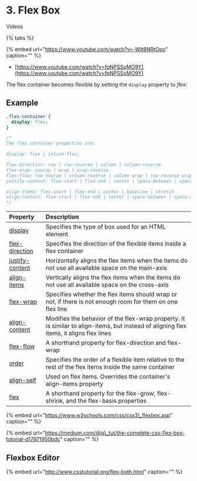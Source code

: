 # 3. Flex Box

Videos

{% tabs %}



{% embed url="https://www.youtube.com/watch?v=-Wlt8NRtOpo" caption="" %}

* [https://www.youtube.com/watch?v=fqNPSSoMO9Y](https://www.youtube.com/watch?v=fqNPSSoMO9Y)

The flex container becomes flexible by setting the `display` property to _flex_:

## Example

```css
.flex-container {
  display: flex;
}

/*
The flex container properties are:

display: flex | inline-flex;

flex-direction: row | row-reverse | column | column-reverse
flex-wrap: nowrap | wrap | wrap-reverse
flex-flow: row nowrap | column-reverse | column wrap | row-reverse wrap-reverse
justify-content: flex-start | flex-end | center | space-between | space-around | space-evenly

align-items: flex-start | flex-end | center | baseline | stretch
align-content: flex-start | flex-end | center | space-between | space-around | space-evenly | stretch
*/
```

| Property | Description |
| :--- | :--- |
| [display](https://www.w3schools.com/cssref/pr_class_display.asp) | Specifies the type of box used for an HTML element |
| [flex-direction](https://www.w3schools.com/cssref/css3_pr_flex-direction.asp) | Specifies the direction of the flexible items inside a flex container |
| [justify-content](https://www.w3schools.com/cssref/css3_pr_justify-content.asp) | Horizontally aligns the flex items when the items do not use all available space on the main-axis |
| [align-items](https://www.w3schools.com/cssref/css3_pr_align-items.asp) | Vertically aligns the flex items when the items do not use all available space on the cross-axis |
| [flex-wrap](https://www.w3schools.com/cssref/css3_pr_flex-wrap.asp) | Specifies whether the flex items should wrap or not, if there is not enough room for them on one flex line |
| [align-content](https://www.w3schools.com/cssref/css3_pr_align-content.asp) | Modifies the behavior of the flex-wrap property. It is similar to align-items, but instead of aligning flex items, it aligns flex lines |
| [flex-flow](https://www.w3schools.com/cssref/css3_pr_flex-flow.asp) | A shorthand property for flex-direction and flex-wrap |
| [order](https://www.w3schools.com/cssref/css3_pr_order.asp) | Specifies the order of a flexible item relative to the rest of the flex items inside the same container |
| [align-self](https://www.w3schools.com/cssref/css3_pr_align-self.asp) | Used on flex items. Overrides the container's align-items property |
| [flex](https://www.w3schools.com/cssref/css3_pr_flex.asp) | A shorthand property for the flex-grow, flex-shrink, and the flex-basis properties |

{% embed url="https://www.w3schools.com/css/css3\_flexbox.asp" caption="" %}

{% embed url="https://medium.com/@js\_tut/the-complete-css-flex-box-tutorial-d17971950bdc" caption="" %}

## Flexbox Editor

{% embed url="http://www.csstutorial.org/flex-both.html" caption="" %}

